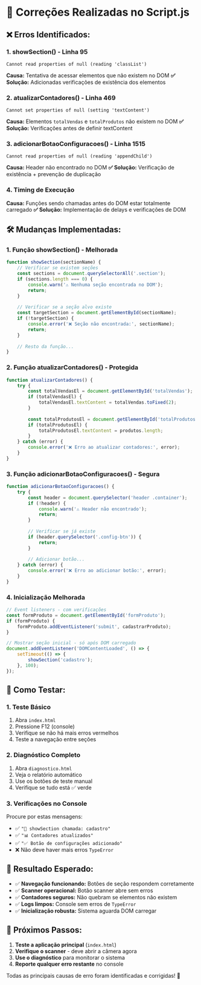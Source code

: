 # 🔧 Correções Realizadas no Script.js

## ❌ **Erros Identificados:**

### 1. **showSection() - Linha 95**
```
Cannot read properties of null (reading 'classList')
```
**Causa:** Tentativa de acessar elementos que não existem no DOM
**✅ Solução:** Adicionadas verificações de existência dos elementos

### 2. **atualizarContadores() - Linha 469**
```
Cannot set properties of null (setting 'textContent')
```
**Causa:** Elementos `totalVendas` e `totalProdutos` não existem no DOM
**✅ Solução:** Verificações antes de definir textContent

### 3. **adicionarBotaoConfiguracoes() - Linha 1515**
```
Cannot read properties of null (reading 'appendChild')
```
**Causa:** Header não encontrado no DOM
**✅ Solução:** Verificação de existência + prevenção de duplicação

### 4. **Timing de Execução**
**Causa:** Funções sendo chamadas antes do DOM estar totalmente carregado
**✅ Solução:** Implementação de delays e verificações de DOM

## 🛠️ **Mudanças Implementadas:**

### **1. Função showSection() - Melhorada**
```javascript
function showSection(sectionName) {
    // Verificar se existem seções
    const sections = document.querySelectorAll('.section');
    if (sections.length === 0) {
        console.warn('⚠️ Nenhuma seção encontrada no DOM');
        return;
    }
    
    // Verificar se a seção alvo existe
    const targetSection = document.getElementById(sectionName);
    if (!targetSection) {
        console.error('❌ Seção não encontrada:', sectionName);
        return;
    }
    
    // Resto da função...
}
```

### **2. Função atualizarContadores() - Protegida**
```javascript
function atualizarContadores() {
    try {
        const totalVendasEl = document.getElementById('totalVendas');
        if (totalVendasEl) {
            totalVendasEl.textContent = totalVendas.toFixed(2);
        }
        
        const totalProdutosEl = document.getElementById('totalProdutos');
        if (totalProdutosEl) {
            totalProdutosEl.textContent = produtos.length;
        }
    } catch (error) {
        console.error('❌ Erro ao atualizar contadores:', error);
    }
}
```

### **3. Função adicionarBotaoConfiguracoes() - Segura**
```javascript
function adicionarBotaoConfiguracoes() {
    try {
        const header = document.querySelector('header .container');
        if (!header) {
            console.warn('⚠️ Header não encontrado');
            return;
        }
        
        // Verificar se já existe
        if (header.querySelector('.config-btn')) {
            return;
        }
        
        // Adicionar botão...
    } catch (error) {
        console.error('❌ Erro ao adicionar botão:', error);
    }
}
```

### **4. Inicialização Melhorada**
```javascript
// Event listeners - com verificações
const formProduto = document.getElementById('formProduto');
if (formProduto) {
    formProduto.addEventListener('submit', cadastrarProduto);
}

// Mostrar seção inicial - só após DOM carregado
document.addEventListener('DOMContentLoaded', () => {
    setTimeout(() => {
        showSection('cadastro');
    }, 100);
});
```

## 🧪 **Como Testar:**

### **1. Teste Básico**
1. Abra `index.html`
2. Pressione F12 (console)
3. Verifique se não há mais erros vermelhos
4. Teste a navegação entre seções

### **2. Diagnóstico Completo**
1. Abra `diagnostico.html`
2. Veja o relatório automático
3. Use os botões de teste manual
4. Verifique se tudo está ✅ verde

### **3. Verificações no Console**
Procure por estas mensagens:
- ✅ `"📍 showSection chamada: cadastro"`
- ✅ `"📊 Contadores atualizados"`
- ✅ `"✅ Botão de configurações adicionado"`
- ❌ Não deve haver mais erros `TypeError`

## 🎯 **Resultado Esperado:**

- ✅ **Navegação funcionando:** Botões de seção respondem corretamente
- ✅ **Scanner operacional:** Botão scanner abre sem erros
- ✅ **Contadores seguros:** Não quebram se elementos não existem
- ✅ **Logs limpos:** Console sem erros de `TypeError`
- ✅ **Inicialização robusta:** Sistema aguarda DOM carregar

## 📝 **Próximos Passos:**

1. **Teste a aplicação principal** (`index.html`)
2. **Verifique o scanner** - deve abrir a câmera agora
3. **Use o diagnóstico** para monitorar o sistema
4. **Reporte qualquer erro restante** no console

Todas as principais causas de erro foram identificadas e corrigidas! 🚀
